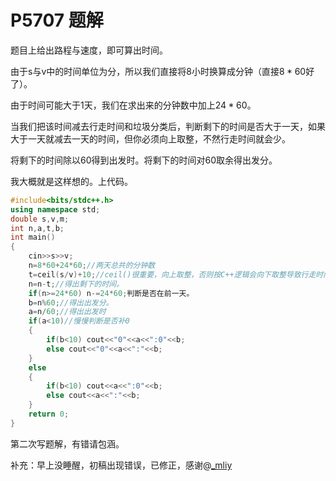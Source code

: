 # P5707 题解

题目上给出路程与速度，即可算出时间。

由于s与v中的时间单位为分，所以我们直接将$8$小时换算成分钟（直接$8*60$好了）。

由于时间可能大于$1$天，我们在求出来的分钟数中加上$24*60$。

当我们把该时间减去行走时间和垃圾分类后，判断剩下的时间是否大于一天，如果大于一天就减去一天的时间，但你必须向上取整，不然行走时间就会少。

将剩下的时间除以$60$得到出发时。将剩下的时间对$60$取余得出发分。

我大概就是这样想的。上代码。
```cpp
#include<bits/stdc++.h>
using namespace std;
double s,v,m;
int n,a,t,b;
int main()
{
	cin>>s>>v;
	n=8*60+24*60;//两天总共的分钟数
	t=ceil(s/v)+10;//ceil()很重要，向上取整，否则按C++逻辑会向下取整导致行走时间少。
	n=n-t;//得出剩下的时间。
	if(n>=24*60) n-=24*60;判断是否在前一天。
	b=n%60;//得出出发分。
	a=n/60;//得出出发时
	if(a<10)//慢慢判断是否补0
	{
		if(b<10) cout<<"0"<<a<<":0"<<b;
		else cout<<"0"<<a<<":"<<b;
	}
	else
	{
		if(b<10) cout<<a<<":0"<<b;
		else cout<<a<<":"<<b;
	}
	return 0;
}
```
第二次写题解，有错请包涵。

补充：早上没睡醒，初稿出现错误，已修正，感谢@[_mliy](https://www.luogu.com.cn/user/222223)